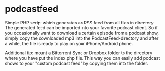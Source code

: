 podcastfeed
===========

Simple PHP script which generates an RSS feed from all files in directory. The generated feed can be imported into your favorite podcast client. So if you occasionally want to download a certain episode from a podcast show, simply copy the downloaded mp3 into the PodcastFeed-directory and after a while, the file is ready to play on your iPhone/Android phone.

Additional tip: mount a Bittorrent Sync or Dropbox folder to the directory where you have put the index.php file. This way you can easily add podcast shows to your "custom podcast feed" by copying them into the folder.
